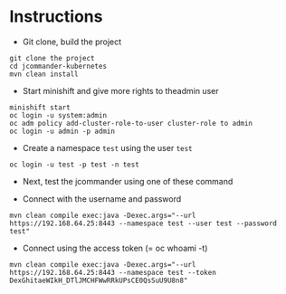 # Instructions

* Git clone, build the project
```
git clone the project
cd jcommander-kubernetes
mvn clean install
```

* Start minishift and give more rights to theadmin user
```
minishift start
oc login -u system:admin
oc adm policy add-cluster-role-to-user cluster-role to admin
oc login -u admin -p admin 
```

* Create a namespace `test` using the user `test`
```
oc login -u test -p test -n test
```

* Next, test the jcommander using one of these command 

* Connect with the username and password
```
mvn clean compile exec:java -Dexec.args="--url https://192.168.64.25:8443 --namespace test --user test --password test"
``` 
* Connect using the access token (= oc whoami -t)
``` 
mvn clean compile exec:java -Dexec.args="--url https://192.168.64.25:8443 --namespace test --token DexGhitaeWIkH_DTlJMCHFWwRRkUPsCE0QsSuU9U8n8"
```

